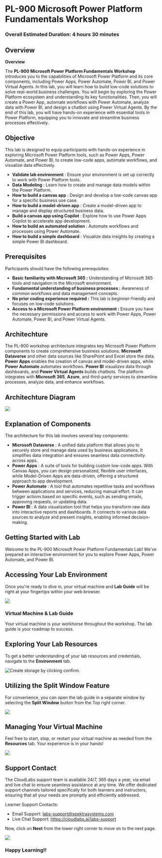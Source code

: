 # PL-900 Microsoft Power Platform Fundamentals Workshop

### Overall Estimated Duration: 4 hours 30 minutes

## Overview

**Overview**  

The **PL-900 Microsoft Power Platform Fundamentals Workshop** introduces you to the capabilities of Microsoft Power Platform and its core components, including Power Apps, Power Automate, Power BI, and Power Virtual Agents. In this lab, you will learn how to build low-code solutions to solve real-world business challenges. You will begin by exploring the Power Platform ecosystem and understanding its key functionalities. Then, you will create a Power App, automate workflows with Power Automate, analyze data with Power BI, and design a chatbot using Power Virtual Agents. By the end of this lab, you will have hands-on experience with essential tools in Power Platform, equipping you to innovate and streamline business processes effectively.

## Objective

This lab is designed to equip participants with hands-on experience in exploring Microsoft Power Platform tools, such as Power Apps, Power Automate, and Power BI, to create low-code apps, automate workflows, and visualize data effectively.

-   **Validate lab environment** : Ensure your environment is set up correctly to work with Power Platform tools.
-   **Data Modeling** : Learn how to create and manage data models within the Power Platform.
-   **How to build a canvas app** : Design and develop a low-code canvas app for a specific business use case.
-   **How to build a model-driven app** : Create a model-driven app to manage and display structured business data.
-   **Build a canvas app using Copilot** : Explore how to use Power Apps Copilot to accelerate app development.
-   **How to build an automated solution** : Automate workflows and processes using Power Automate.
-   **How to build a simple dashboard** : Visualize data insights by creating a simple Power BI dashboard.
  
## Prerequisites

Participants should have the following prerequisites:

-   **Basic familiarity with Microsoft 365 :** Understanding of Microsoft 365 tools and navigation in the Microsoft environment.
-   **Fundamental understanding of business processes :** Awareness of common workflows and data management concepts.
-   **No prior coding experience required :**  This lab is beginner-friendly and focuses on low-code solutions.
-   **Access to a Microsoft Power Platform environment :** Ensure you have the necessary permissions and access to work with Power Apps, Power Automate, Power BI, and Power Virtual Agents.

## Architechture

The PL-900 workshop architecture integrates key Microsoft Power Platform components to create comprehensive business solutions. **Microsoft Dataverse** and other data sources like SharePoint and Excel store the data. **Power Apps** enables the creation of canvas and model-driven apps, while **Power Automate** automates workflows. **Power BI** visualizes data through dashboards, and **Power Virtual Agents** builds chatbots. The platform integrates with **Microsoft 365**, **Azure**, and third-party services to streamline processes, analyze data, and enhance workflows.

## Architechture Diagram

![](media/finalarch.png)

## Explanation of Components

The architecture for this lab involves several key components:

-   **Microsoft Dataverse** : A unified data platform that allows you to securely store and manage data used by business applications. It simplifies data integration and ensures seamless data connectivity across apps.
-   **Power Apps** : A suite of tools for building custom low-code apps. With Canvas Apps, you can design personalized, flexible user interfaces, while Model-Driven Apps are data-driven, offering a structured approach to app development.
-   **Power Automate** : A tool that automates repetitive tasks and workflows between applications and services, reducing manual effort. It can trigger actions based on specific events, such as sending emails, approving requests, or updating data.
-   **Power BI** : A data visualization tool that helps you transform raw data into interactive reports and dashboards. It connects to various data sources to analyze and present insights, enabling informed decision-making.
## Getting Started with Lab

Welcome to the PL-900 Microsoft Power Platform Fundamentals Lab! We've prepared an interactive environment for you to explore Power Apps, Power Automate, and Power BI. 

## Accessing Your Lab Environment
 
Once you're ready to dive in, your virtual machine and **Lab Guide** will be right at your fingertips within your web browser.

   ![](./media/i3.jpg)  

### Virtual Machine & Lab Guide
 
Your virtual machine is your workhorse throughout the workshop. The lab guide is your roadmap to success.
 
## Exploring Your Lab Resources
 
To get a better understanding of your lab resources and credentials, navigate to the **Environment** tab.

   ![Create storage by clicking confirm.](./media/i4.jpg)
 
## Utilizing the Split Window Feature
 
For convenience, you can open the lab guide in a separate window by selecting the **Split Window** button from the Top right corner.
 
   ![](./media/i5.jpg)
 
## Managing Your Virtual Machine
 
Feel free to start, stop, or restart your virtual machine as needed from the **Resources** tab. Your experience is in your hands!
 
  ![](./media/i7.jpg)


## Support Contact
 
The CloudLabs support team is available 24/7, 365 days a year, via email and live chat to ensure seamless assistance at any time. We offer dedicated support channels tailored specifically for both learners and instructors, ensuring that all your needs are promptly and efficiently addressed.

Learner Support Contacts:
- Email Support: labs-support@spektrasystems.com
- Live Chat Support: https://cloudlabs.ai/labs-support

Now, click on **Next** from the lower right corner to move on to the next page.

![](./media/i8.jpg)

### Happy Learning!!
